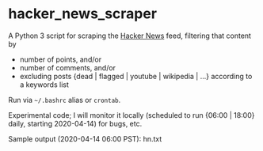 # hacker_news_scraper

A Python 3 script for scraping the [Hacker News](https://news.ycombinator.com/news) feed, filtering that content by

* number of points, and/or
* number of comments, and/or
* excluding posts {dead | flagged | youtube | wikipedia | ...} according to a keywords list

Run via `~/.bashrc` alias or `crontab`.

Experimental code; I will monitor it locally (scheduled to run {06:00 | 18:00} daily, starting 2020-04-14) for bugs, etc.

Sample output (2020-04-14 06:00 PST): hn.txt
